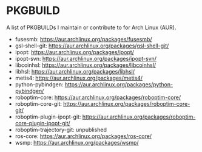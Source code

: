 PKGBUILD
========

A list of PKGBUILDs I maintain or contribute to for Arch Linux (AUR).

* fusesmb: https://aur.archlinux.org/packages/fusesmb/
* gsl-shell-git: https://aur.archlinux.org/packages/gsl-shell-git/
* ipopt: https://aur.archlinux.org/packages/ipopt/
* ipopt-svn: https://aur.archlinux.org/packages/ipopt-svn/
* libcoinhsl: https://aur.archlinux.org/packages/libcoinhsl/
* libhsl: https://aur.archlinux.org/packages/libhsl/
* metis4: https://aur.archlinux.org/packages/metis4/
* python-pybindgen: https://aur.archlinux.org/packages/python-pybindgen/
* roboptim-core: https://aur.archlinux.org/packages/roboptim-core/
* roboptim-core-git: https://aur.archlinux.org/packages/roboptim-core-git/
* roboptim-plugin-ipopt-git: https://aur.archlinux.org/packages/roboptim-core-plugin-ipopt-git/
* roboptim-trajectory-git: unpublished
* ros-core: https://aur.archlinux.org/packages/ros-core/
* wsmp: https://aur.archlinux.org/packages/wsmp/
